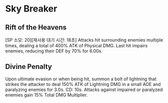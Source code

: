 # Sky Breaker

## Rift of the Heavens

[SP 소모: 20][재사용 대기 시간: 18초] Attacks hit surrounding enemies multiple times, dealing a total of 400% ATK of Physical DMG. Last hit impairs enemies, reducing their DEF by 70% for 6.00s.

## Divine Penalty

Upon ultimate evasion or when being hit, summon a bolt of lightning that strikes the attacker to deal 150% ATK of Lightning DMG in a small AOE and paralyzing enemies for 3.0s. CD: 10s. Attacks against impaired or paralyzed enemies gain 15% Total DMG Multiplier.
